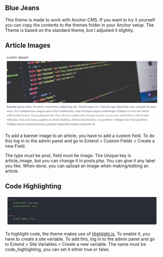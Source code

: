 ## Blue Jeans

This theme is made to work with Anchor CMS. If you want to try it yourself you can copy the contents to the themes folder in your Anchor setup.
The Theme is based on the standard theme, but I adjusted it slightly.

## Article Images

![Code Highlighting](images.png)

To add a banner image to an article, you have to add a custom field.
To do this log in to the admin panel and go to Extend > Custom Fields > Create a new Field.

The type must be post, field must be image. The Unique key is article_image, but you can change it in posts.php. You can give it any label you like.
When done, you can upload an image when making/editing an article.

## Code Highlighting

![Code Highlighting](highlight.png)

To highlight code, the theme makes use of [Highlight.js](https://github.com/isagalaev/highlight.js). To enable it, you have to create a site variable.
To add this, log in to the admin panel and go to Extend > Site Variables > Create a new variable. The name must be code_highlighting, you can set it either true or false.
